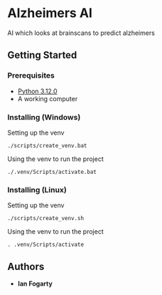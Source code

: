 # Alzheimers AI

AI which looks at brainscans to predict alzheimers

## Getting Started
### Prerequisites
- [Python 3.12.0](https://www.python.org/downloads/release/python-3120/)
- A working computer

### Installing (Windows)

Setting up the venv

    ./scripts/create_venv.bat

Using the venv to run the project
    
    ./.venv/Scripts/activate.bat

### Installing (Linux)

Setting up the venv

    ./scripts/create_venv.sh

Using the venv to run the project
    
    . .venv/Scripts/activate

## Authors

  - **Ian Fogarty**
